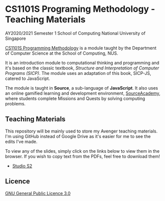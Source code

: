 # CS1101S Programing Methodology - Teaching Materials

AY2020/2021 Semester 1
School of Computing
National University of Singapore

[CS1101S Programming Methodology](https://www.comp.nus.edu.sg/~cs1101s/ "Module page") is a module taught by the Department of Computer Science at the School of Computing, NUS. 

It is an introduction module to computational thinking and programming and it's based on the classic textbook, _Structure and Interpretation of Computer Programs (SICP)_. The module uses an adaptation of this book, SICP-JS, catered to JavaScript. 

The module is taught in **Source**, a sub-language of **JavaScript**. It also
uses an online gamified learning and development environment, [SourceAcademy](https://sourceacademy.nus.edu.sg/ "SourceAcademy"), where students complete Missions and Quests by solving computing problems.


## Teaching Materials

This repository will be mainly used to store my Avenger teaching materials. I'm
using GitHub instead of Google Drive as it's easier for me to see the edits I've
made.

To view any of the slides, simply click on the links below to view them in the
browser. If you wish to copy text from the PDFs, feel free to download them!

- [Studio S2](https://github.com/howtoosee/CS1101S_AY2021S1_TA/blob/master/studio_slides/studio_2_slides.pdf)


## Licence
[GNU General Public Licence 3.0](https://github.com/howtoosee/CS1101S_AY2021S1_TA/blob/master/LICENSE)


